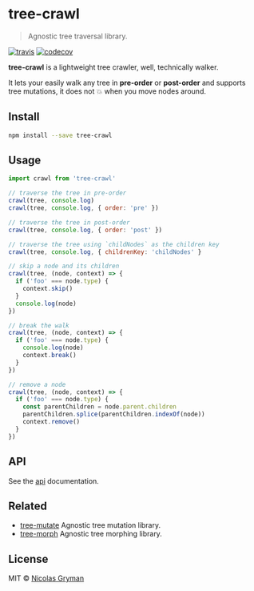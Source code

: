# tree-crawl

> Agnostic tree traversal library.

[![travis][travis-image]][travis-url] [![codecov][codecov-image]][codecov-url]

[travis-image]: https://img.shields.io/travis/ngryman/tree-crawl.svg?style=flat
[travis-url]: https://travis-ci.org/ngryman/tree-crawl
[codecov-image]: https://img.shields.io/codecov/c/github/ngryman/tree-crawl.svg
[codecov-url]: https://codecov.io/github/ngryman/tree-crawl


**tree-crawl** is a lightweight tree crawler, well, technically walker.

It lets your easily walk any tree in **pre-order** or **post-order** and supports tree mutations, it does not 💥 when you move nodes around.

## Install

```bash
npm install --save tree-crawl
```

## Usage

```javascript
import crawl from 'tree-crawl'

// traverse the tree in pre-order
crawl(tree, console.log)
crawl(tree, console.log, { order: 'pre' })

// traverse the tree in post-order
crawl(tree, console.log, { order: 'post' })

// traverse the tree using `childNodes` as the children key
crawl(tree, console.log, { childrenKey: 'childNodes' }

// skip a node and its children
crawl(tree, (node, context) => {
  if ('foo' === node.type) {
    context.skip()
  }
  console.log(node)
})

// break the walk
crawl(tree, (node, context) => {
  if ('foo' === node.type) {
    console.log(node)
    context.break()
  }
})

// remove a node
crawl(tree, (node, context) => {
  if ('foo' === node.type) {
    const parentChildren = node.parent.children
    parentChildren.splice(parentChildren.indexOf(node))
    context.remove()
  }
})
```

## API

See the [api](docs/api.md) documentation.

## Related

 - [tree-mutate](https://github.com/ngryman/tree-mutate) Agnostic tree mutation library.
 - [tree-morph](https://github.com/ngryman/tree-morph) Agnostic tree morphing library.

## License

MIT © [Nicolas Gryman](http://ngryman.sh)
